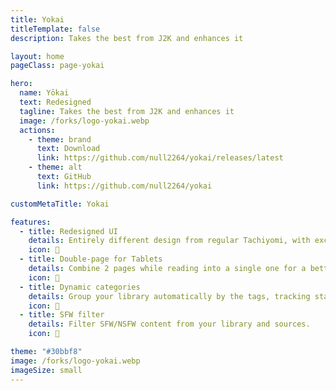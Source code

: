 ```yaml
---
title: Yokai
titleTemplate: false
description: Takes the best from J2K and enhances it

layout: home
pageClass: page-yokai

hero:
  name: Yōkai
  text: Redesigned
  tagline: Takes the best from J2K and enhances it
  image: /forks/logo-yokai.webp
  actions:
    - theme: brand
      text: Download
      link: https://github.com/null2264/yokai/releases/latest
    - theme: alt
      text: GitHub
      link: https://github.com/null2264/yokai

customMetaTitle: Yokai

features:
  - title: Redesigned UI
    details: Entirely different design from regular Tachiyomi, with exciting new features.
    icon: 👑
  - title: Double-page for Tablets
    details: Combine 2 pages while reading into a single one for a better tablet experience.
    icon: 📖
  - title: Dynamic categories
    details: Group your library automatically by the tags, tracking status, source, and more.
    icon: 🔖
  - title: SFW filter
    details: Filter SFW/NSFW content from your library and sources.
    icon: 🔞

theme: "#30bbf8"
image: /forks/logo-yokai.webp
imageSize: small
---
```


<br><VPTeamMembers size="small" :members="members" />

<script setup>
import "@theme/styles/forks/yokai.styl"
import { VPTeamMembers } from "vitepress/theme"

const members = [
  {
    avatar: "https://www.github.com/null2264.png",
    name: "null2264",
    title: "Creator",
    links: [
      { icon: "github", link: "https://github.com/null2264" }
    ]
  },
  {
    avatar: "https://www.github.com/Jays2Kings.png",
    name: "Jays2Kings",
    title: "Original J2K Fork",
    links: [
      { icon: "github", link: "https://github.com/Jays2Kings" }
    ]
  }
]
</script>

